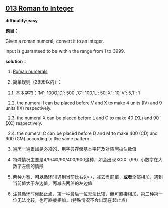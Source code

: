 ## [013 Roman to Integer](https://leetcode.com/problems/roman-to-integer/description/)

**difficulity:easy**

**题目：**

Given a roman numeral, convert it to an integer.

Input is guaranteed to be within the range from 1 to 3999.


**solution：**
1. [Roman numerals](http://en.wikipedia.org/wiki/Roman_numerals)

2. 简单规则（3999以内）：
   
   2.1. 基本字符：'M': 1000,'D': 500 ,'C': 100,'L': 50,'X': 10,'V': 5,'I': 1
   
   2.2. the numeral I can be placed before V and X to make 4 units (IV) and 9 units (IX) respectively.
   
   2.3. the numeral X can be placed before L and C to make 40 (XL) and 90 (XC) respectively.
   
   2.4. the numeral C can be placed before D and M to make 400 (CD) and 900 (CM) according to the same pattern.
   
3. 遍历一遍累加是必须的，用字典存储基本字符及对应阿拉伯数值

4. 特殊情况主要是4/9/40/90/400/900这种，如会出现XCIX（99）小数字在大数字左侧的情形

5. 两种方案，**可以**循环时遇到当前比右边小，减去当前值，**或者**全部相加，遇到当前值大于左边值，再减去两倍的左边值

6. 注意循环时候起止点，第一种最后一位无法比较，但可直接相加，第二种第一位无法比较，也可直接相加。（特殊情况不会出现在起止点）

